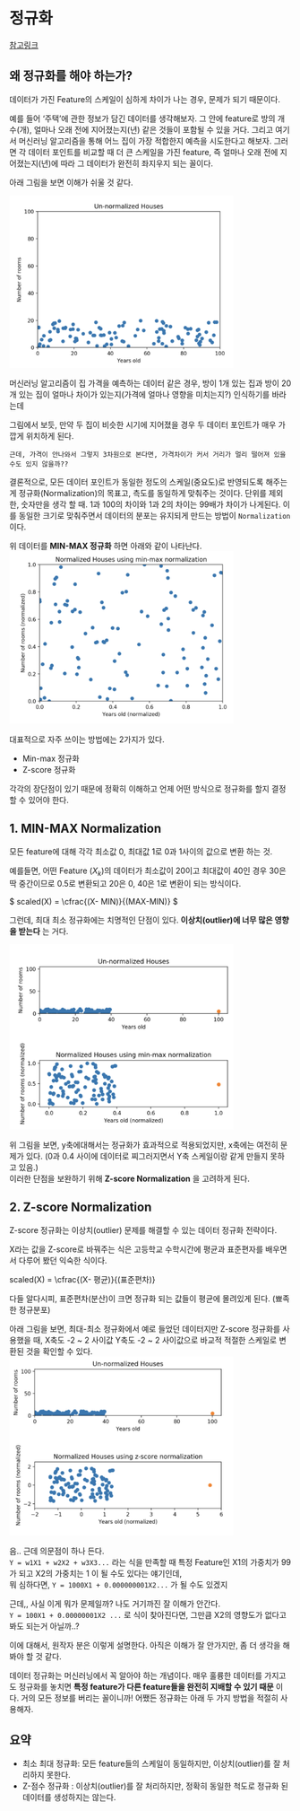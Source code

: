 <script type="text/javascript" 
src="https://cdn.mathjax.org/mathjax/latest/MathJax.js?config=TeX-AMS_HTML">
</script>

# 정규화

<a href = 'https://hleecaster.com/ml-normalization-concept/'>참고링크</a>

## 왜 정규화를 해야 하는가?
데이터가 가진 Feature의 스케일이 심하게 차이가 나는 경우, 문제가 되기 때문이다.

예를 들어 ‘주택’에 관한 정보가 담긴 데이터를 생각해보자. 그 안에 feature로 방의 개수(개), 얼마나 오래 전에 지어졌는지(년) 같은 것들이 포함될 수 있을 거다. 그리고 여기서 머신러닝 알고리즘을 통해 어느 집이 가장 적합한지 예측을 시도한다고 해보자. 그러면 각 데이터 포인트를 비교할 때 더 큰 스케일을 가진 feature, 즉 얼마나 오래 전에 지어졌는지(년)에 따라 그 데이터가 완전히 좌지우지 되는 꼴이다.

아래 그림을 보면 이해가 쉬울 것 같다.

<img src = './img/01/img1.png' width="400" heigth = "400"></img>

머신러닝 알고리즘이 집 가격을 예측하는 데이터 같은 경우, 방이 1개 있는 집과 방이 20개 있는 집이 얼마나 차이가 있는지(가격에 얼마나 영향을 미치는지?) 인식하기를 바라는데

그림에서 보듯, 만약 두 집이 비슷한 시기에 지어졌을 경우 두 데이터 포인트가 매우 가깝게 위치하게 된다.  
```
근데, 가격이 안나와서 그렇지 3차원으로 본다면, 가격차이가 커서 거리가 멀리 떨어져 있을 수도 있지 않을까??
```



결론적으로, 모든 데이터 포인트가 동일한 정도의 스케일(중요도)로 반영되도록 해주는 게 정규화(Normalization)의 목표고, 측도를 동일하게 맞춰주는 것이다. 단위를 제외한, 숫자만을 생각 할 때. 1과 100의 차이와 1과 2의 차이는 99배가 차이가 나게된다. 이를 동일한 크기로 맞춰주면서 데이터의 분포는 유지되게 만드는 방법이 `Normalization`이다.

위 데이터를 __MIN-MAX 정규화__ 하면 아래와 같이 나타난다.  
<img src='img/01/img2.png' width="400" heigth = "400"></img>


대표적으로 자주 쓰이는 방법에는 2가지가 있다.
- Min-max 정규화
- Z-score 정규화

각각의 장단점이 있기 때문에 정확히 이해하고 언제 어떤 방식으로 정규화를 할지 결정할 수 있어야 한다.

## 1. MIN-MAX Normalization
모든 feature에 대해 각각 최소값 0, 최대값 1로 0과 1사이의 값으로 변환 하는 것.

예를들면, 어떤 Feature $(X_k)$의 데이터가 최소값이 20이고 최대값이 40인 경우 30은 딱 중간이므로 0.5로 변환되고 20은 0, 40은 1로 변환이 되는 방식이다.

$ 
scaled(X) = \cfrac{(X- MIN)}{(MAX-MIN)}
$

그런데, 최대 최소 정규화에는 치명적인 단점이 있다. __이상치(outlier)에 너무 많은 영향을 받는다__ 는 거다.

<img src='img/01/img3.png' width="400" heigth = "400"></img>  

위 그림을 보면, y축에대해서는 정규화가 효과적으로 적용되었지만, x축에는 여전히 문제가 있다. (0과 0.4 사이에 데이터로 찌그러지면서 Y축 스케일이랑 같게 만들지 못하고 있음.)  
이러한 단점을 보완하기 위해 __Z-score Normalization__ 을 고려하게 된다.

## 2. Z-score Normalization
Z-score 정규화는 이상치(outlier) 문제를 해결할 수 있는 데이터 정규화 전략이다.

X라는 값을 Z-score로 바꿔주는 식은 고등학교 수학시간에 평균과 표준편자를 배우면서 다루어 봤던 익숙한 식이다.

scaled(X) = \cfrac{(X- 평균)}{(표준편차)}

다들 알다시피, 표준편차(분산)이 크면 정규화 되는 값들이 평균에 몰려있게 된다. (뾰족한 정규분포)

아래 그림을 보면, 최대-최소 정규화에서 예로 들었던 데이터지만 Z-score 정규화를 사용했을 때, X축도 -2 ~ 2 사이값 Y축도 -2 ~ 2 사이값으로 바교적 적절한 스케일로 변환된 것을 확인할 수 있다.
<img src = 'img/01/img4.png' width="400" heigth = "400"></img>



음.. 근데 의문점이 하나 든다.  
`Y = w1X1 + w2X2 + w3X3...` 라는 식을 만족할 때 특정 Feature인 X1의 가중치가 99가 되고 X2의 가중치는 1 이 될 수도 있다는 얘기인데,  
뭐 심하다면, `Y = 1000X1 + 0.000000001X2...` 가 될 수도 있겠지

근데,, 사실 이게 뭐가 문제일까? 나도 거기까진 잘 이해가 안간다.  
`Y = 100X1 + 0.00000001X2 ...` 로 식이 찾아진다면, 그만큼 X2의 영향도가 없다고 봐도 되는거 아닐까..?

이에 대해서, 원작자 분은 이렇게 설명한다. 아직은 이해가 잘 안가지만, 좀 더 생각을 해봐야 할 것 같다.

데이터 정규화는 머신러닝에서 꼭 알아야 하는 개념이다. 매우 훌륭한 데이터를 가지고도 정규화를 놓치면 __특정 feature가 다른 feature들을 완전히 지배할 수 있기 때문__ 이다. 거의 모든 정보를 버리는 꼴이니까! 어쨌든 정규화는 아래 두 가지 방법을 적절히 사용해자.

## 요약
- 최소 최대 정규화: 모든 feature들의 스케일이 동일하지만, 이상치(outlier)를 잘 처리하지 못한다.
- Z-점수 정규화 : 이상치(outlier)를 잘 처리하지만, 정확히 동일한 척도로 정규화 된 데이터를 생성하지는 않는다.





